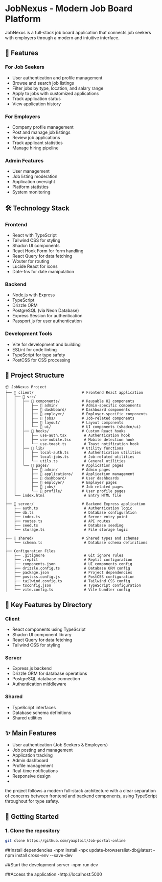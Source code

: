 # JobNexus - Modern Job Board Platform

JobNexus is a full-stack job board application that connects job seekers with employers through a modern and intuitive interface.

## 🚀 Features

### For Job Seekers
- User authentication and profile management
- Browse and search job listings
- Filter jobs by type, location, and salary range
- Apply to jobs with customized applications
- Track application status
- View application history

### For Employers
- Company profile management
- Post and manage job listings
- Review job applications
- Track applicant statistics
- Manage hiring pipeline

### Admin Features
- User management
- Job listing moderation
- Application oversight
- Platform statistics
- System monitoring

## 🛠 Technology Stack

### Frontend
- React with TypeScript
- Tailwind CSS for styling
- Shadcn UI components
- React Hook Form for form handling
- React Query for data fetching
- Wouter for routing
- Lucide React for icons
- Date-fns for date manipulation

### Backend
- Node.js with Express
- TypeScript
- Drizzle ORM
- PostgreSQL (via Neon Database)
- Express Session for authentication
- Passport.js for user authentication

### Development Tools
- Vite for development and building
- ESLint for code linting
- TypeScript for type safety
- PostCSS for CSS processing

## 📁 Project Structure
```
📦 JobNexus Project
├── 📂 client/                      # Frontend React application
│   ├── 📂 src/
│   │   ├── 📂 components/          # Reusable UI components
│   │   │   ├── 📂 admin/           # Admin-specific components
│   │   │   ├── 📂 dashboard/       # Dashboard components
│   │   │   ├── 📂 employer/        # Employer-specific components
│   │   │   ├── 📂 jobs/            # Job-related components
│   │   │   ├── 📂 layout/          # Layout components
│   │   │   └── 📂 ui/              # UI components (shadcn/ui)
│   │   ├── 📂 hooks/               # Custom React hooks
│   │   │   ├── use-auth.tsx        # Authentication hook
│   │   │   ├── use-mobile.tsx      # Mobile detection hook
│   │   │   └── use-toast.ts        # Toast notification hook
│   │   ├── 📂 lib/                 # Utility functions
│   │   │   ├── local-auth.ts       # Authentication utilities
│   │   │   ├── local-jobs.ts       # Job-related utilities
│   │   │   └── utils.ts            # General utilities
│   │   └── 📂 pages/               # Application pages
│   │       ├── 📂 admin/           # Admin pages
│   │       ├── 📂 applications/    # Application management
│   │       ├── 📂 dashboard/       # User dashboards
│   │       ├── 📂 employer/        # Employer pages
│   │       ├── 📂 jobs/            # Job-related pages
│   │       └── 📂 profile/         # User profile pages
│   └── index.html                  # Entry HTML file
│
├── 📂 server/                      # Backend Express application
│   ├── auth.ts                     # Authentication logic
│   ├── db.ts                       # Database configuration
│   ├── index.ts                    # Server entry point
│   ├── routes.ts                   # API routes
│   ├── seed.ts                     # Database seeding
│   └── storage.ts                  # File storage logic
│
├── 📂 shared/                      # Shared types and schemas
│   └── schema.ts                   # Database schema definitions
│
├── Configuration Files
│   ├── .gitignore                  # Git ignore rules
│   ├── .replit                     # Replit configuration
│   ├── components.json             # UI components config
│   ├── drizzle.config.ts           # Database ORM config
│   ├── package.json                # Project dependencies
│   ├── postcss.config.js           # PostCSS configuration
│   ├── tailwind.config.ts          # Tailwind CSS config
│   ├── tsconfig.json               # TypeScript configuration
│   └── vite.config.ts              # Vite bundler config
```




## 🧩 Key Features by Directory

### Client
- React components using TypeScript
- Shadcn UI component library
- React Query for data fetching
- Tailwind CSS for styling

### Server
- Express.js backend
- Drizzle ORM for database operations
- PostgreSQL database connection
- Authentication middleware

### Shared
- TypeScript interfaces
- Database schema definitions
- Shared utilities

## ✨ Main Features

- User authentication (Job Seekers & Employers)
- Job posting and management
- Application tracking
- Admin dashboard
- Profile management
- Real-time notifications
- Responsive design
- 

the project follows a modern full-stack architecture with a clear separation of concerns between frontend and backend components, using TypeScript throughout for type safety.

## 🚦 Getting Started

### 1. Clone the repository

```bash
git clone https://github.com/yaxploit/Job-portal-online
```
##Install dependencies
-npm install
-npx update-browserslist-db@latest
-npm install cross-env --save-dev

##Start the development server
-npm run dev

##Access the application
-http://localhost:5000


